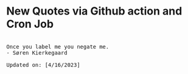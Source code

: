 # New Quotes via Github action and Cron Job

<pre>
<!-- #quote -->
Once you label me you negate me.
- Søren Kierkegaard

Updated on: [4/16/2023]
<!-- #quoteEnd -->
</pre>
